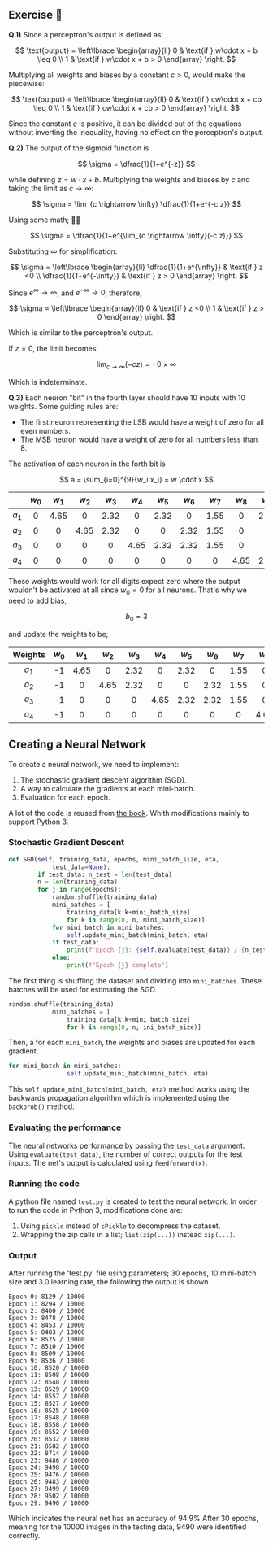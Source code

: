 ## Exercise 📝

**Q.1)**
Since a perceptron's output is defined as:
 
   $$
   \text{output} = \left\lbrace
   \begin{array}{ll} 
   0 & \text{if } w\cdot x + b \leq 0 \\ 
   1 & \text{if } w\cdot x + b > 0 
   \end{array} 
   \right. 
   $$
   
   Multiplying all weights and biases by a constant $c > 0$, would make the piecewise:

   $$
   \text{output} = \left\lbrace 
   \begin{array}{ll} 
   0 & \text{if } cw\cdot x + cb \leq 0 \\ 
   1 & \text{if } cw\cdot x + cb > 0 
   \end{array} 
   \right. 
   $$

   Since the constant $c$ is positive, it can be divided out of the equations without inverting the inequality, having no effect on the perceptron's output.

**Q.2)** The output of the sigmoid function is 

   $$
   \sigma = \dfrac{1}{1+e^{-z}}
   $$
   
   while defining $z = w \cdot x + b$.
   Multiplying the weights and biases by $c$ and taking the limit as $c \rightarrow \infty$:
   
   $$
   \sigma = \lim_{c \rightarrow \infty} \dfrac{1}{1+e^{-c z}}
   $$
   
   Using some math; 🤷‍♂️
   
   $$
   \sigma = \dfrac{1}{1+e^{\lim_{c \rightarrow \infty}(-c z)}}
   $$
   
   Substituting $\infty$ for simplification:
   
   $$
   \sigma = \left\lbrace 
   \begin{array}{ll} 
   \dfrac{1}{1+e^{\infty}} & \text{if } z <0 \\ 
   \dfrac{1}{1+e^{-\infty}} & \text{if } z > 0 
   \end{array} 
   \right.
   $$
   
   Since $e^\infty \rightarrow \infty$, and $e^{-\infty} \rightarrow 0$, therefore,
   
   $$
   \sigma = \left\lbrace 
   \begin{array}{ll} 
   0 & \text{if } z <0 \\ 
   1 & \text{if } z > 0 
   \end{array} 
   \right.
   $$ 
   
   Which is similar to the perceptron's output.

   If $z = 0$, the limit becomes:
   
   $$
   \lim_{c \rightarrow \infty}(-c z) = - 0 \times \infty
   $$
   
   Which is indeterminate.

**Q.3)** Each neuron "bit" in the fourth layer should have 10 inputs with 10 weights. Some guiding rules are:
   - The first neuron representing the LSB would have a weight of zero for all even numbers.
   - The MSB neuron would have a weight of zero for all numbers less than 8.

   The activation of each neuron in the forth bit is 

   $$
   a = \sum_{i=0}^{9}{w_i x_i} = w \cdot x
   $$

   |  | $w_0$ | $w_1$ | $w_2$ | $w_3$ | $w_4$ | $w_5$ | $w_6$ | $w_7$ | $w_8$ | $w_9$ |
   |:-------:|:-----:|:-----:|:-----:|:-----:| :-----:|:-----:|:-----:|:-----:|:-----:|:-----:|
   |  $a_1$  |   0   |  4.65 |   0   |  2.32 |   0   |  2.32 |   0   |  1.55 |   0   |  2.32 |
   |  $a_2$  |   0   |   0   |  4.65 |  2.32 |   0   |   0   |  2.32 |  1.55 |   0   |   0   |
   |  $a_3$  |   0   |   0   |   0   |   0   |  4.65 |  2.32 |  2.32 |  1.55 |   0   |   0   |
   |  $a_4$  |   0   |   0   |   0   |   0   |   0   |   0   |   0   |   0   |  4.65 |  2.32 |

   These weights would work for all digits expect zero where the output wouldn't be activated at all since $w_0=0$ for all neurons. That's why we need to add bias,

   $$b_0 = 3$$

   and update the weights to be;

   | Weights | $w_0$ | $w_1$ | $w_2$ | $w_3$ | $w_4$ | $w_5$ | $w_6$ | $w_7$ | $w_8$ | $w_9$ |
   |:-------:|:-----:|:-----:|:-----:|:-----:|:-----:|:-----:|:-----:|:-----:|:-----:|:-----:|
   |  $a_1$  |   -1  |  4.65 |   0   |  2.32 |   0   |  2.32 |   0   |  1.55 |   0   |  2.32 |
   |  $a_2$  |   -1  |   0   |  4.65 |  2.32 |   0   |   0   |  2.32 |  1.55 |   0   |   0   |
   |  $a_3$  |   -1  |   0   |   0   |   0   |  4.65 |  2.32 |  2.32 |  1.55 |   0   |   0   |
   |  $a_4$  |   -1  |   0   |   0   |   0   |   0   |   0   |   0   |   0   |  4.65 |  2.32 |

## Creating a Neural Network
To create a neural network, we need to implement:

1. The stochastic gradient descent algorithm (SGD).
2. A way to calculate the gradients at each mini-batch.
3. Evaluation for each epoch.

A lot of the code is reused from [the book](http://neuralnetworksanddeeplearning.com/chap1.html#learning_with_gradient_descent). Whith modifications mainly to support Python 3.

### Stochastic Gradient Descent

```python
def SGD(self, training_data, epochs, mini_batch_size, eta,
            test_data=None):
        if test_data: n_test = len(test_data)
        n = len(training_data)
        for j in range(epochs):
            random.shuffle(training_data)
            mini_batches = [
                training_data[k:k+mini_batch_size]
                for k in range(0, n, mini_batch_size)]
            for mini_batch in mini_batches:
                self.update_mini_batch(mini_batch, eta)
            if test_data:
                print(f"Epoch {j}: {self.evaluate(test_data)} / {n_test}")
            else:
                print(f"Epoch {j} complete")
```

The first thing is shuffling the dataset and dividing into `mini_batches`. These batches will be used for estimating the SGD.

```python
random.shuffle(training_data)
            mini_batches = [
                training_data[k:k+mini_batch_size]
                for k in range(0, n, ini_batch_size)]
```

Then, a for each `mini_batch`, the weights and biases are updated for each gradient.

```python
for mini_batch in mini_batches:
                self.update_mini_batch(mini_batch, eta)
```

This `self.update_mini_batch(mini_batch, eta)` method works using the backwards propagation algorithm which is implemented using the `backprob()` method.

### Evaluating the performance

The neural networks performance by passing the `test_data` argument. Using `evaluate(test_data)`, the number of correct outputs for the test inputs. The net's output is calculated using `feedforward(x)`.

### Running the code

A python file named `test.py` is created to test the neural network. In order to run the code in Python 3, modifications done are:

1. Using `pickle` instead of `cPickle` to decompress the dataset.
2. Wrapping the zip calls in a list; `list(zip(...))` instead `zip(...)`.

### Output

After running the 'test.py' file using parameters; 30 epochs, 10 mini-batch size and 3.0 learning rate, the following the output is shown
```
Epoch 0: 8129 / 10000
Epoch 1: 8294 / 10000
Epoch 2: 8400 / 10000
Epoch 3: 8478 / 10000
Epoch 4: 8453 / 10000
Epoch 5: 8483 / 10000
Epoch 6: 8525 / 10000
Epoch 7: 8510 / 10000
Epoch 8: 8509 / 10000
Epoch 9: 8536 / 10000
Epoch 10: 8520 / 10000
Epoch 11: 8508 / 10000
Epoch 12: 8548 / 10000
Epoch 13: 8529 / 10000
Epoch 14: 8557 / 10000
Epoch 15: 8527 / 10000
Epoch 16: 8525 / 10000
Epoch 17: 8548 / 10000
Epoch 18: 8558 / 10000
Epoch 19: 8552 / 10000
Epoch 20: 8532 / 10000
Epoch 21: 8582 / 10000
Epoch 22: 8714 / 10000
Epoch 23: 9486 / 10000
Epoch 24: 9498 / 10000
Epoch 25: 9476 / 10000
Epoch 26: 9483 / 10000
Epoch 27: 9499 / 10000
Epoch 28: 9502 / 10000
Epoch 29: 9490 / 10000
```
Which indicates the neural net has an accuracy of $94.9 \%$ After 30 epochs, meaning for the 10000 images in the testing data, 9490 were identified correctly.